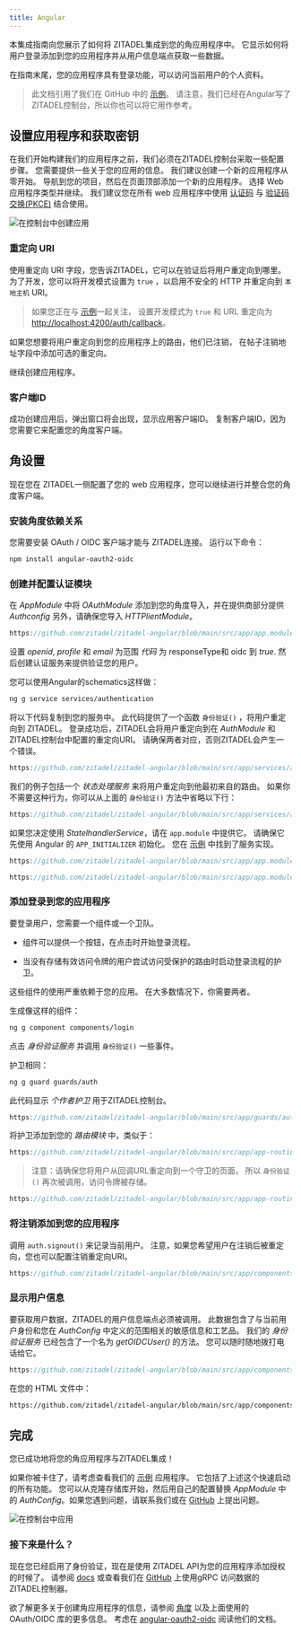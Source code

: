 ```yaml
---
title: Angular
---
```


本集成指南向您展示了如何将 ZITADEL集成到您的角应用程序中。 它显示如何将用户登录添加到您的应用程序并从用户信息端点获取一些数据。

在指南末尾，您的应用程序具有登录功能，可以访问当前用户的个人资料。

> 此文档引用了我们在 GitHub 中的 [示例](https://github.com/zitadel/zitadel-angular)。 请注意，我们已经在Angular写了ZITADEL控制台，所以你也可以将它用作参考。

## 设置应用程序和获取密钥

在我们开始构建我们的应用程序之前，我们必须在ZITADEL控制台采取一些配置步骤。 您需要提供一些关于您的应用的信息。 我们建议创建一个新的应用程序从零开始。 导航到您的项目，然后在页面顶部添加一个新的应用程序。 选择 Web 应用程序类型并继续。 我们建议您在所有 web 应用程序中使用 [认证码](../../apis/openidoauth/grant-types#authorization-code) 与 [验证码交换(PKCE)](../../apis/openidoauth/grant-types#proof-key-for-code-exchange) 结合使用。

![在控制台中创建应用](/img/angular/app-create.png)

### 重定向 URI

使用重定向 URI 字段，您告诉ZITADEL，它可以在验证后将用户重定向到哪里。 为了开发，您可以将开发模式设置为 `true` ，以启用不安全的 HTTP 并重定向到 `本地主机` URI。

> 如果您正在与 [示例](https://github.com/zitadel/zitadel-angular)一起关注， 设置开发模式为 `true` 和 URL 重定向为 <http://localhost:4200/auth/callback>。

如果您想要将用户重定向到您的应用程序上的路由，他们已注销， 在帖子注销地址字段中添加可选的重定向。

继续创建应用程序。

### 客户端ID

成功创建应用后，弹出窗口将会出现，显示应用客户端ID。 复制客户端ID，因为您需要它来配置您的角度客户端。

## 角设置

现在您在 ZITADEL一侧配置了您的 web 应用程序，您可以继续进行并整合您的角度客户端。

### 安装角度依赖关系

您需要安装 OAuth / OIDC 客户端才能与 ZITADEL连接。 运行以下命令：

```bash
npm install angular-oauth2-oidc
```

### 创建并配置认证模块

在 _AppModule_ 中将 _OAuthModule_ 添加到您的角度导入，并在提供商部分提供 _Authconfig_ 另外，请确保您导入 _HTTPlientModule_。

```ts reference
https://github.com/zitadel/zitadel-angular/blob/main/src/app/app.module.ts
```

设置 _openid_, _profile_ 和 _email_ 为范围 _代码_ 为 responseType和 oidc 到 _true_. 然后创建认证服务来提供验证您的用户。

您可以使用Angular的schematics这样做：

```bash
ng g service services/authentication
```

将以下代码复制到您的服务中。 此代码提供了一个函数 `身份验证()` ，将用户重定向到 ZITADEL。 登录成功后，ZITADEL会将用户重定向到在 _AuthModule_ 和 ZITADEL控制台中配置的重定向URI。 请确保两者对应，否则ZITADEL会产生一个错误。

```ts reference
https://github.com/zitadel/zitadel-angular/blob/main/src/app/services/authentication.service.ts
```

我们的例子包括一个 _状态处理服务_ 来将用户重定向到他最初来自的路由。 如果你不需要这种行为，你可以从上面的 `身份验证()` 方法中省略以下行：

```ts reference
https://github.com/zitadel/zitadel-angular/blob/main/src/app/services/authentication.service.ts#L45
```

如果您决定使用 _StatelhandlerService_，请在 `app.module` 中提供它。 请确保它先使用 Angular 的 `APP_INITIALIZER` 初始化。 您在 [示例](https://github.com/zitadel/zitadel-angular) 中找到了服务实现。

```ts reference
https://github.com/zitadel/zitadel-angular/blob/main/src/app/app.module.ts#L26-L30
```

```ts reference
https://github.com/zitadel/zitadel-angular/blob/main/src/app/app.module.ts#L55-L78
```

### 添加登录到您的应用程序

要登录用户，您需要一个组件或一个卫队。

- 组件可以提供一个按钮，在点击时开始登录流程。

- 当没有存储有效访问令牌的用户尝试访问受保护的路由时启动登录流程的护卫。

这些组件的使用严重依赖于您的应用。 在大多数情况下，你需要两者。

生成像这样的组件：

```bash
ng g component components/login
```

点击 _身份验证服务_ 并调用 `身份验证()` 一些事件。

护卫相同：

```bash
ng g guard guards/auth
```

此代码显示 _个作者护卫_ 用于ZITADEL控制台。

```ts reference
https://github.com/zitadel/zitadel-angular/blob/main/src/app/guards/auth.guard.ts
```

将护卫添加到您的 _路由模块_ 中，类似于：

```ts reference
https://github.com/zitadel/zitadel-angular/blob/main/src/app/app-routing.module.ts#L9-L31
```

> 注意：请确保您将用户从回调URL重定向到一个守卫的页面， 所以 `身份验证()` 再次被调用，访问令牌被存储。

```ts reference
https://github.com/zitadel/zitadel-angular/blob/main/src/app/app-routing.module.ts#L19-L21
```

### 将注销添加到您的应用程序

调用 `auth.signout()` 来记录当前用户。 注意，如果您希望用户在注销后被重定向，您也可以配置注销重定向URI。

```ts reference
https://github.com/zitadel/zitadel-angular/blob/main/src/app/components/user/user.component.ts#L20-L22
```

### 显示用户信息

要获取用户数据，ZITADEL的用户信息端点必须被调用。 此数据包含了与当前用户身份和您在 _AuthConfig_ 中定义的范围相关的敏感信息和工艺品。 我们的 _身份验证服务_ 已经包含了一个名为 _getOIDCUser()_ 的方法。 您可以随时随地拨打电话给它。

```ts reference
https://github.com/zitadel/zitadel-angular/blob/main/src/app/components/user/user.component.ts
```

在您的 HTML 文件中：

```html reference
https://github.com/zitadel/zitadel-angular/blob/main/src/app/components/user/user.compon.html
```

## 完成

您已成功地将您的角应用程序与ZITADEL集成！

如果你被卡住了，请考虑查看我们的 [示例](https://github.com/zitadel/zitadel-angular) 应用程序。 它包括了上述这个快速启动的所有功能。 您可以从克隆存储库开始，然后用自己的配置替换 _AppModule_ 中的 _AuthConfig_。如果您遇到问题，请联系我们或在 [GitHub](https://github.com/zitadel/zitadel) 上提出问题。

![在控制台中应用](/img/angular/app-screen.png)

### 接下来是什么？

现在您已经启用了身份验证，现在是使用 ZITADEL API为您的应用程序添加授权的时候了。 请参阅 [docs](../../apis/introduction) 或查看我们在 [GitHub](https://github.com/zitadel/zitadel) 上使用gRPC 访问数据的 ZITADEL控制器。

欲了解更多关于创建角应用程序的信息，请参阅 [角度](https://angular.io/start) 以及上面使用的 OAuth/OIDC 库的更多信息。 考虑在 [angular-oauth2-oidc](https://github.com/manfredsteyer/angular-oauth2-oidc) 阅读他们的文档。
